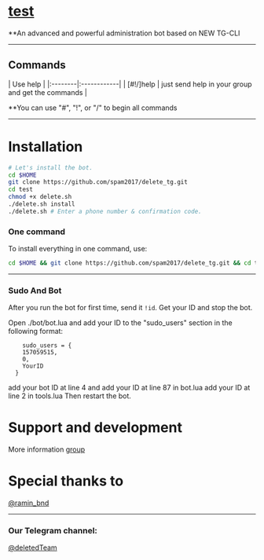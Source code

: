 # [test](https://t.me/joinchat/AAAAAEAYAls7mMO2LQc0Kw)

**An advanced and powerful administration bot based on NEW TG-CLI


* * *

## Commands

| Use help |
|:--------|:------------|
| [#!/]help | just send help in your group and get the commands |

**You can use "#", "!", or "/" to begin all commands

* * *

# Installation

```sh
# Let's install the bot.
cd $HOME
git clone https://github.com/spam2017/delete_tg.git
cd test
chmod +x delete.sh
./delete.sh install
./delete.sh # Enter a phone number & confirmation code.
```
### One command
To install everything in one command, use:
```sh
cd $HOME && git clone https://github.com/spam2017/delete_tg.git && cd test && chmod +x test.sh && ./test.sh install && ./test.sh
```

* * *

### Sudo And Bot
After you run the bot for first time, send it `!id`. Get your ID and stop the bot.

Open ./bot/bot.lua and add your ID to the "sudo_users" section in the following format:
```
    sudo_users = {
    157059515,
    0,
    YourID
  }
```
add your bot ID at line 4 and add your ID at line 87 in bot.lua
add your ID at line 2 in tools.lua
Then restart the bot.

# Support and development

More information [group](https://t.me/joinchat/AAAAAEAYAls7mMO2LQc0Kw)

# Special thanks to
[@ramin_bnd](https://telegram.me/ramin_bnd)

* * *

### Our Telegram channel:

[@deletedTeam](https://t.me/joinchat/AAAAAEAYAls7mMO2LQc0Kw)
